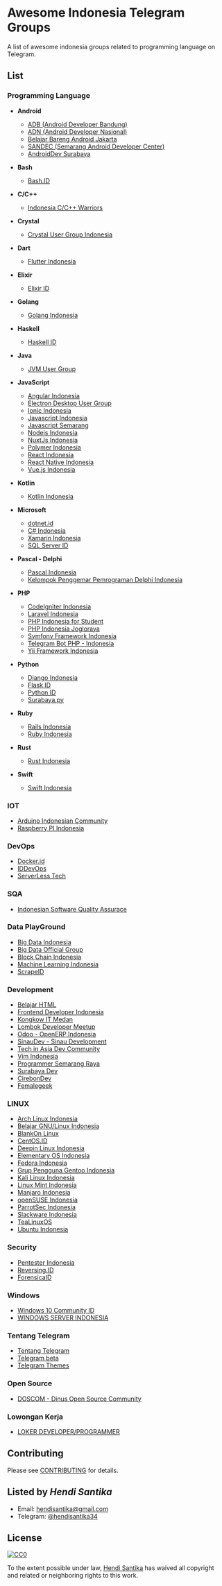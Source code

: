 # Awesome Indonesia Telegram Groups

A list of awesome indonesia groups related to programming language on Telegram.

## List

### Programming Language

- **Android**

  - [ADB (Android Developer Bandung)](https://t.me/androidDevBdg)
  - [ADN (Android Developer Nasional)](https://t.me/androiddevelopernasional)
  - [Belajar Bareng Android Jakarta](https://t.me/BelajarBarengAndroid)
  - [SANDEC (Semarang Android Developer Center)](https://t.me/AndroidSemarang)
  - [AndroidDev Surabaya](https://t.me/androiddevsurabaya)

- **Bash**

  - [Bash.ID](https://t.me/Bash_ID)

- **C/C++**

  - [Indonesia C/C++ Warriors](https://t.me/idcplc)

- **Crystal**

  - [Crystal User Group Indonesia](https://t.me/CrystalID)

- **Dart**

  - [Flutter Indonesia](https://t.me/flutter_id)

- **Elixir**

  - [Elixir ID](https://t.me/elixir_id)

- **Golang**

  - [Golang Indonesia](https://t.me/golangID)

- **Haskell**

  - [Haskell ID](https://t.me/haskell_id)

- **Java**

  - [JVM User Group](https://t.me/JVMUserGroup)

- **JavaScript**

  - [Angular Indonesia](https://t.me/AngularID)
  - [Electron Desktop User Group](https://t.me/electronatom)
  - [Ionic Indonesia](https://t.me/indonesiaionic)
  - [Javascript Indonesia](https://t.me/js_id)
  - [Javascript Semarang](https://t.me/SemarangJS)
  - [Nodejs Indonesia](https://t.me/nodejsid)
  - [NuxtJs Indonesia](https://t.me/nuxtjsid)
  - [Polymer Indonesia](https://t.me/polymer_id)
  - [React Indonesia](https://t.me/react_id)
  - [React Native Indonesia](https://t.me/reactnative_id)
  - [Vue.js Indonesia](https://t.me/vuejsid)

- **Kotlin**

  - [Kotlin Indonesia](https://t.me/KotlinID)

- **Microsoft**

  - [dotnet.id](https://t.me/dotnetusergroup)
  - [C# Indonesia](https://t.me/idcsharp)
  - [Xamarin Indonesia](https://t.me/xamarinindonesia)
  - [SQL Server ID](https://t.me/SQLSrvID)

- **Pascal - Delphi**

  - [Pascal Indonesia](https://t.me/PascalID)
  - [Kelompok Penggemar Pemrograman Delphi Indonesia](https://t.me/kppdi)

- **PHP**

  - [CodeIgniter Indonesia](https://t.me/codeigniterindonesia)
  - [Laravel Indonesia](https://t.me/laravelindonesia)
  - [PHP Indonesia for Student](https://t.me/PHPIDforStudent)
  - [PHP Indonesia Jogloraya](https://t.me/phpjogloraya)
  - [Symfony Framework Indonesia](https://t.me/symfonyid)
  - [Telegram Bot PHP - Indonesia](https://t.me/botphp)
  - [Yii Framework Indonesia](https://t.me/YiiFrameworkIndonesia)

- **Python**

  - [Django Indonesia](https://t.me/DjangoID)
  - [Flask ID](https://t.me/flaskid)
  - [Python ID](https://t.me/pythonID)
  - [Surabaya.py](https://t.me/surabayadotpy)

- **Ruby**

  - [Rails Indonesia](https://t.me/RailsID)
  - [Ruby Indonesia](https://t.me/ruby_id)

- **Rust**

  - [Rust Indonesia](https://t.me/rustindonesia)

- **Swift**
  - [Swift Indonesia](https://t.me/swiftID)

### IOT

- [Arduino Indonesian Community](https://t.me/ArduinoIndonesianCommunity)
- [Raspberry PI Indonesia](https://t.me/raspberrypi_id)

### DevOps

- [Docker.id](https://t.me/dockerid)
- [IDDevOps](https://t.me/IDDevOps)
- [ServerLess Tech](https://t.me/ServerlessTech)

### SQA

- [Indonesian Software Quality Assurace](https://t.me/sqa_id)

### Data PlayGround

- [Big Data Indonesia](https://t.me/bigdataID)
- [Big Data Official Group](https://t.me/idbigdata)
- [Block Chain Indonesia](https://t.me/blockChain_ID)
- [Machine Learning Indonesia](https://t.me/machinelearningid)
- [ScrapeID](https://t.me/ScrapeID)

### Development

- [Belajar HTML](https://t.me/belajarhtmlcss)
- [Frontend Developer Indonesia](https://t.me/FrontEndID)
- [Kongkow IT Medan](https://t.me/kongkowITMedan)
- [Lombok Developer Meetup](https://t.me/lombokdevmeetup)
- [Odoo - OpenERP Indonesia](https://t.me/odooindonesia)
- [SinauDev - Sinau Development](https://t.me/sinaudev)
- [Tech in Asia Dev Community](https://t.me/TIAdevcommunity)
- [Vim Indonesia](https://t.me/VimID)
- [Programmer Semarang Raya](https://t.me/programersemarangraya)
- [Surabaya Dev](https://t.me/surabayadev)
- [CirebonDev](https://t.me/crbdev)
- [Femalegeek](https://t.me/femalegeek)

### LINUX

- [Arch Linux Indonesia](https://t.me/ArchLinuxID)
- [Belajar GNU/Linux Indonesia](https://t.me/GNULinuxIndonesia)
- [BlankOn Linux](https://t.me/BlankOnLinux)
- [CentOS.ID](https://t.me/centosID)
- [Deepin Linux Indonesia](https://t.me/deepin_indonesia)
- [Elementary OS Indonesia](https://t.me/elementaryID)
- [Fedora Indonesia](https://t.me/FedoraID)
- [Grup Pengguna Gentoo Indonesia](https://t.me/GPG_Indonesia)
- [Kali Linux Indonesia](https://t.me/KaliLinuxID)
- [Linux Mint Indonesia](https://t.me/mint_id)
- [Manjaro Indonesia](https://t.me/manjaroID)
- [openSUSE Indonesia](https://t.me/openSUSE_ID)
- [ParrotSec Indonesia](https://t.me/parrotsecurityindonesia)
- [Slackware Indonesia](https://t.me/SlackwareID)
- [TeaLinuxOS](https://t.me/joinchat/AAAAAEFFHm4-NdDP7aRREA)
- [Ubuntu Indonesia](https://t.me/ubuntu_id)

### Security

- [Pentester Indonesia](https://t.me/PentesterIndonesia)
- [Reversing.ID](https://t.me/reversingid)
- [ForensicaID](https://t.me/ForensicaID)

### Windows

- [Windows 10 Community ID](https://t.me/WinTenGroup)
- [WINDOWS SERVER INDONESIA](https://t.me/WindServID)

### Tentang Telegram

- [Tentang Telegram](https://t.me/tentangtelegram)
- [Telegram beta](https://t.me/tgbeta)
- [Telegram Themes](https://t.me/themeschannel)

### Open Source

- [DOSCOM - Dinus Open Source Community](https://t.me/doscomedia)

### Lowongan Kerja

- [LOKER DEVELOPER/PROGRAMMER](https://t.me/LokerDeveloper)

## Contributing

Please see [CONTRIBUTING](CONTRIBUTING.md) for details.

## Listed by _Hendi Santika_

- Email: hendisantika@gmail.com
- Telegram: [@hendisantika34](https://t.me/hendisantika34)

## License

[![CC0](https://i.creativecommons.org/p/zero/1.0/88x31.png)](https://creativecommons.org/publicdomain/zero/1.0/)

To the extent possible under law, [Hendi Santika](https://github.com/hendisantika) has waived all copyright and related or neighboring rights to this work.
